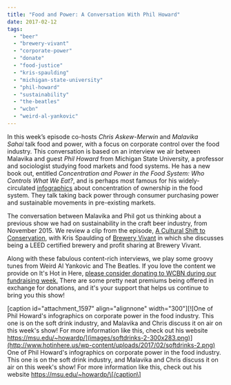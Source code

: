 ```yaml
---
title: "Food and Power: A Conversation With Phil Howard"
date: 2017-02-12
tags: 
  - "beer"
  - "brewery-vivant"
  - "corporate-power"
  - "donate"
  - "food-justice"
  - "kris-spaulding"
  - "michigan-state-university"
  - "phil-howard"
  - "sustainability"
  - "the-beatles"
  - "wcbn"
  - "weird-al-yankovic"
---
```


In this week’s episode co-hosts _Chris Askew-Merwin_ and _Malavika Sahai_ talk food and power, with a focus on corporate control over the food industry. This conversation is based on an interview we air between Malavika and guest _Phil Howard_ from Michigan State University, a professor and sociologist studying food markets and food systems. He has a new book out, entitled _Concentration and Power in the Food System: Who Controls What We Eat?_, and is perhaps most famous for his widely-circulated [infographics](https://msu.edu/~howardp/infographics.html) about concentration of ownership in the food system. They talk taking back power through consumer purchasing power and sustainable movements in pre-existing markets.

The conversation between Malavika and Phil got us thinking about a previous show we had on sustainability in the craft beer industry, from November 2015. We review a clip from the episode, [A Cultural Shift to Conservation](http://www.hotinhere.us/podcast/a-cultural-shift-to-conservation-craft-beer-in-michigan/), with Kris Spaulding of [Brewery Vivant](http://www.breweryvivant.com/) in which she discusses being a LEED certified brewery and profit sharing at Brewery Vivant.

Along with these fabulous content-rich interviews, we play some groovy tunes from Weird Al Yankovic and The Beatles. If you love the content we provide on It's Hot in Here, [please consider donating to WCBN during our fundraising week.](http://wcbn.org/donate) There are some pretty neat premiums being offered in exchange for donations, and it's your support that helps us continue to bring you this show!

\[caption id="attachment\_1597" align="alignnone" width="300"\][![One of Phil Howard's infographics on corporate power in the food industry. This one is on the soft drink industry, and Malavika and Chris discuss it on air on this week's show! For more information like this, check out his website https://msu.edu/~howardp/](images/softdrinks-2-300x283.png)](http://www.hotinhere.us/wp-content/uploads/2017/02/softdrinks-2.png) One of Phil Howard's infographics on corporate power in the food industry. This one is on the soft drink industry, and Malavika and Chris discuss it on air on this week's show! For more information like this, check out his website https://msu.edu/~howardp/\[/caption\]
